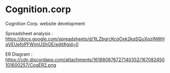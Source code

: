# Cognition.corp
Cognition Corp. website development

Spreadsheet analysis : https://docs.google.com/spreadsheets/d/1lLZbgrcKcqOxk2kqSQuXpzjNWHqVEUefoPFWimUShOE/edit#gid=0

ER Diagram : https://cdn.discordapp.com/attachments/161880876727140352/167082450101600257/CogER2.png
